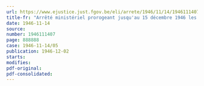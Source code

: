 ```yaml
---
url: https://www.ejustice.just.fgov.be/eli/arrete/1946/11/14/1946111407/justel
title-fr: "Arrêté ministériel prorogeant jusqu'au 15 décembre 1946 les prix des céréales fixés par l'arrêté ministériel du 16 août 1946"
date: 1946-11-14
source:
number: 1946111407
page: 888888
case: 1946-11-14/05
publication: 1946-12-02
starts:
modifies:
pdf-original:
pdf-consolidated:
---
```


